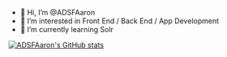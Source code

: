 - 👋 Hi, I’m @ADSFAaron
- 👀 I’m interested in Front End / Back End / App Development
- 🌱 I’m currently learning Solr

<!---
ADSFAaron/ADSFAaron is a ✨ special ✨ repository because its `README.md` (this file) appears on your GitHub profile.
You can click the Preview link to take a look at your changes.
--->
[![ADSFAaron's GitHub stats](https://github-readme-stats.vercel.app/api?username=ADSFAaron&show_icons=true&theme=dark&hide=stars)](https://github.com/ADSFAaron)
